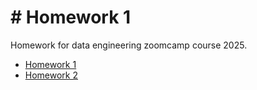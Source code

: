 # # Homework 1



Homework for data engineering zoomcamp course 2025.

- [Homework 1](https://github.com/tchx626/de-zoomcamp-hw/tree/main/homework1)
- [Homework 2](https://github.com/tchx626/de-zoomcamp-hw/tree/main/homework2)

